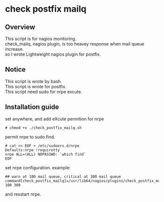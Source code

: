 # check postfix mailq

##  Overview
This script is for nagios monitoring.  
check_mailq, nagios plugin, is too heavey response when mail queue increase.  
so I wrote Lightweight nagios plugin for postfix.  

## Notice
This script is wrote by bash.  
This script is wrote for postfix.  
This script need sudo for nrpe excute.  

## Installation guide
set anywhere, and add eXcute permition for nrpe

    # chmod +x ./check_postfix_mailq.sh

permit nrpe to sudo find.

    # cat << EOF > /etc/sudoers.d/nrpe
    Defaults:nrpe !requiretty
    nrpe ALL=(ALL) NOPASSWD: `which find`
    EOF

set nrpe configuration.
example:

    ## warn at 100 mail queue, critical at 300 mail queue
    command[check_postfix_mailq]=/usr/lib64/nagios/plugins/check_postfix_mailq.sh 100 300

and resstart nrpe.

